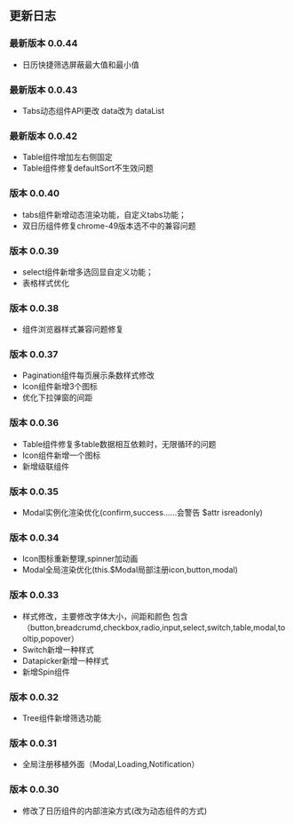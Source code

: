 
## 更新日志 

### 最新版本 0.0.44
- 日历快捷筛选屏蔽最大值和最小值

### 最新版本 0.0.43
- Tabs动态组件API更改 data改为 dataList

### 最新版本 0.0.42
- Table组件增加左右侧固定
- Table组件修复defaultSort不生效问题

### 版本 0.0.40
- tabs组件新增动态渲染功能，自定义tabs功能；
- 双日历组件修复chrome-49版本选不中的兼容问题

### 版本 0.0.39
- select组件新增多选回显自定义功能；
- 表格样式优化

### 版本 0.0.38
- 组件浏览器样式兼容问题修复

### 版本 0.0.37
- Pagination组件每页展示条数样式修改
- Icon组件新增3个图标
- 优化下拉弹窗的间距

### 版本 0.0.36
- Table组件修复多table数据相互依赖时，无限循环的问题
- Icon组件新增一个图标
- 新增级联组件

### 版本 0.0.35

- Modal实例化渲染优化(confirm,success……会警告 $attr isreadonly)

### 版本 0.0.34
- Icon图标重新整理,spinner加动画
- Modal全局渲染优化(this.$Modal局部注册icon,button,modal)

### 版本 0.0.33
- 样式修改，主要修改字体大小，间距和颜色
   包含（button,breadcrumd,checkbox,radio,input,select,switch,table,modal,tooltip,popover）
- Switch新增一种样式
- Datapicker新增一种样式
- 新增Spin组件

### 版本 0.0.32
- Tree组件新增筛选功能

### 版本 0.0.31

- 全局注册移植外面（Modal,Loading,Notification）

### 版本 0.0.30

- 修改了日历组件的内部渲染方式(改为动态组件的方式)

